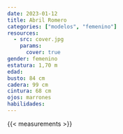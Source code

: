 ```yaml
---
date: 2023-01-12
title: Abril Romero
categories: ["modelos", "femenino"]
resources:
  - src: cover.jpg
    params:
      cover: true
gender: femenino
estatura: 1,70 m
edad:
busto: 84 cm
cadera: 99 cm
cintura: 68 cm
ojos: marrones
habilidades:
---
```


{{< measurements >}}